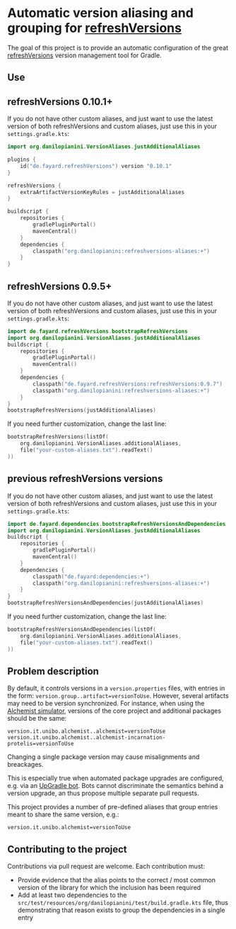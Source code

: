 # Automatic version aliasing and grouping for [refreshVersions](https://github.com/jmfayard/refreshVersions)

The goal of this project is to provide an automatic configuration of the great
[refreshVersions](https://github.com/jmfayard/refreshVersions) version management tool for Gradle.

## Use

## refreshVersions 0.10.1+

If you do not have other custom aliases, and just want to use the latest version of both refreshVersions and custom
aliases, just use this in your `settings.gradle.kts`:

```kotlin
import org.danilopianini.VersionAliases.justAdditionalAliases

plugins {
    id("de.fayard.refreshVersions") version "0.10.1"
}

refreshVersions {
    extraArtifactVersionKeyRules = justAdditionalAliases
}

buildscript {
    repositories {
        gradlePluginPortal()
        mavenCentral()
    }
    dependencies {
        classpath("org.danilopianini:refreshversions-aliases:+")
    }
}
```

## refreshVersions 0.9.5+

If you do not have other custom aliases, and just want to use the latest version of both refreshVersions and custom
aliases, just use this in your `settings.gradle.kts`:
```kotlin
import de.fayard.refreshVersions.bootstrapRefreshVersions
import org.danilopianini.VersionAliases.justAdditionalAliases
buildscript {
    repositories {
        gradlePluginPortal()
        mavenCentral()
    }
    dependencies {
        classpath("de.fayard.refreshVersions:refreshVersions:0.9.7")
        classpath("org.danilopianini:refreshversions-aliases:+")
    }
}
bootstrapRefreshVersions(justAdditionalAliases)
```

If you need further customization, change the last line:
```kotlin
bootstrapRefreshVersions(listOf(
    org.danilopianini.VersionAliases.additionalAliases,
    file("your-custom-aliases.txt").readText()
))
```


## previous refreshVersions versions

If you do not have other custom aliases, and just want to use the latest version of both refreshVersions and custom
aliases, just use this in your `settings.gradle.kts`:
```kotlin
import de.fayard.dependencies.bootstrapRefreshVersionsAndDependencies
import org.danilopianini.VersionAliases.justAdditionalAliases
buildscript {
    repositories {
        gradlePluginPortal()
        mavenCentral()
    }
    dependencies {
        classpath("de.fayard:dependencies:+")
        classpath("org.danilopianini:refreshversions-aliases:+")
    }
}
bootstrapRefreshVersionsAndDependencies(justAdditionalAliases)
```

If you need further customization, change the last line:
```kotlin
bootstrapRefreshVersionsAndDependencies(listOf(
    org.danilopianini.VersionAliases.additionalAliases,
    file("your-custom-aliases.txt").readText()
))
```

## Problem description

By default, it controls versions in a `version.properties` files, with entries in the form:
``version.group..artifact=versionToUse``.
However, several artifacts may need to be version synchronized.
For instance, when using the [Alchemist simulator](https://alchemistsimulator.github.io),
versions of the core project and additional packages should be the same:
```
version.it.unibo.alchemist..alchemist=versionToUse
version.it.unibo.alchemist..alchemist-incarnation-protelis=versionToUse
```
Changing a single package version may cause misalignments and breackages.

This is especially true when automated package upgrades are configured,
e.g. via an [UpGradle bot](https://github.com/DanySK/upgradle).
Bots cannot discriminate the semantics behind a version upgrade,
an thus propose multiple separate pull requests.

This project provides a number of pre-defined aliases that group entries meant to share the same version, e.g.:
```
version.it.unibo.alchemist=versionToUse
```

## Contributing to the project

Contributions via pull request are welcome.
Each contribution must:
* Provide evidence that the alias points to the correct / most common version of the library for which the inclusion has been required
* Add at least two dependencies to the `src/test/resources/org/danilopianini/test/build.gradle.kts` file, thus
demonstrating that reason exists to group the dependencies in a single entry

